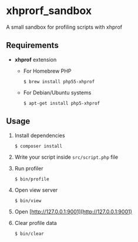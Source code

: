 xhprorf_sandbox
===============
A small sandbox for profiling scripts with xhprof


Requirements
------------

* **xhprof** extension
	* For Homebrew PHP
	
		```
		$ brew install php55-xhprof
		```
	* For Debian/Ubuntu systems
	
		```
		$ apt-get install php5-xhprof
		```


Usage
-----

1. Install dependencies

	```
	$ composer install
	```
	
2. Write your script inside `src/script.php` file
3. Run profiler
	
	```
	$ bin/profile
	```
4. Open view server
	
	```
	$ bin/view
	```

5. Open [http://127.0.0.1:9001](http://127.0.0.1:9001)
6. Clear profile data

	```
	$ bin/clear
	```
